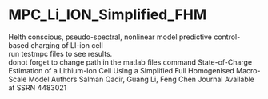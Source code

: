 # MPC_Li_ION_Simplified_FHM
Helth conscious, pseudo-spectral, nonlinear model predictive control-based charging of LI-ion cell                     
run testmpc files to see results.  
donot forget to change path in the matlab files command
State-of-Charge Estimation of a Lithium-Ion Cell Using a Simplified Full Homogenised Macro-Scale Model Authors Salman Qadir, Guang Li, Feng Chen Journal Available at SSRN 4483021

